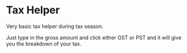 # Tax Helper
Very basic tax helper during tax season.

Just type in the gross amount and click either GST or PST and it will give you the breakdown of your tax.
